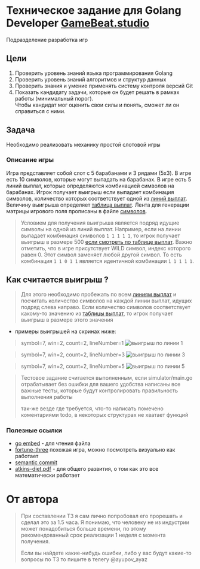# Техническое задание для Golang Developer [GameBeat.studio](https://gamebeat.studio/)

Подразделение разработка игр

## Цели
1) Проверить уровень знаний языка программирования Golang
2) Проверить уровень знаний алгоритмов и структур данных
3) Проверить знания и умение применять систему контроля версий Git
4) Показать кандидату задачи, которые он будет решать в рамках работы (минимальный порог).  
   Чтобы кандидат мог оценить свои силы и понять, сможет ли он справиться с ними.


## Задача
Необходимо реализовать механику простой слотовой игры

### Описание игры
Игра представляет собой слот с 5 барабанами и 3 рядами (5x3).
В игре есть 10 символов, которые могут выпадать на барабанах.
В игре есть 5 линий выплат, которые определяются комбинацией символов на барабанах.
Игрок получает выигрыш если выпадает комбинация символов,
количество которых соответствует одной из [линий выплат](internal/configs/lines/lines.txt).
Величину выигрыша определяет [таблица выплат](internal/configs/paytable/pay_table.txt).
Лента для генерации матрицы игрового поля прописаны в файле [символов](internal/configs/symbols/symbols.txt).

> Условием для получения выигрыша является подряд идущие символы на одной из линий выплат.
> Например, если на линии выпадает комбинация символов `1 1 1 1 1`,
> то игрок получает выигрыш в размере 500 [если смотреть по таблице выплат](internal/configs/paytable/pay_table.txt).
> Важно отметить, что в игре присутствует WILD символ, индекс которого равен 0.
> Этот символ заменяет любой другой символ. То есть комбинация `1 1 0 1 1`
является идентичной комбинации `1 1 1 1 1`.

## Как считается выигрыш ?
> Для этого необходимо пробежать по всем [линиям выплат](internal/configs/lines/lines.txt)
> и посчитать количество символов на каждой линии выплат, идущих подряд слева направо.
> Если количество символов соответствует какому-то значению из [таблицы выплат](internal/configs/paytable/pay_table.txt),
> то игрок получает выигрыш в размере этого значения

* примеры выигрышей на скринах ниже:
> symbol=7, win=2, count=2, lineNumber=1
![выигрыш по линии 1](./img/win_by_line_number_1.png)

> symbol=7, win=2, count=2, lineNumber=3
![выигрыш по линии 3](./img/win_by_line_number_3.png)

> symbol=7, win=2, count=2, lineNumber=5
![выигрыш по линии 5](./img/win_by_line_number_4.png)

> Тестовое задание считается выполненным, если simulator/main.go отрабатывает без ошибки
> для вашего удобства написаны все важные тесты, которые будут контролировать правильность
> выполнения работы
>
> так-же везде где требуется, что-то написать помечено коментариями todo,
> в некоторых структурах не хватает функций

### Полезные ссылки
* [go embed](https://pkg.go.dev/embed) - для чтения файла
* [fortune-three](https://avocado.prod.gamebeat.cloud/gamebeat/?game=fortune_three&home=https://gamebeat.studio/&clientType=mobile)
  похожая игра, можно посмотреть визуально как работает
*  [semantic commit](https://gist.github.com/joshbuchea/6f47e86d2510bce28f8e7f42ae84c716)
* [atkins-diet.pdf](./atkins-diet.pdf) - для общего развития, о том как это все математически работает

# От автора
> При составлении ТЗ я сам лично попробовал его прорешать и сделал это за 1.5 часа.
> Я понимаю, что человеку не из индустрии может понадобиться больше времени,
> по этому рекомендованный срок реализации 1 неделя с момента получения.
>
> Если вы найдете какие-нибудь ошибки, либо у вас будут какие-то вопросы по ТЗ
> то пишите в телегу @ayupov_ayaz